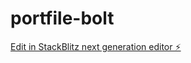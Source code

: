 # portfile-bolt

[Edit in StackBlitz next generation editor ⚡️](https://stackblitz.com/~/github.com/amitA51/portfile-bolt)
